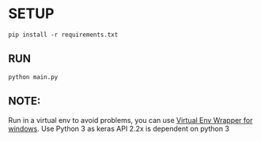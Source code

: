 # SETUP
```pip install -r requirements.txt ```

## RUN
```python main.py ```

## NOTE:
Run in a virtual env to avoid problems, you can use [Virtual Env Wrapper for windows](https://pypi.org/project/virtualenvwrapper-win/). Use Python 3 as keras API 2.2x is dependent on python 3

